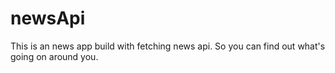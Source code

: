 # newsApi
This is an news app build with fetching news api. So you can find out what's going on around you.

